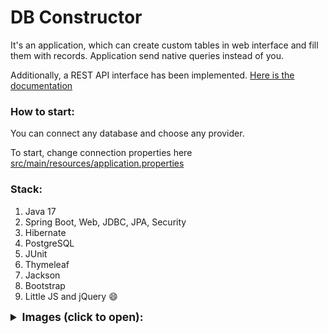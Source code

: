 # DB Constructor

It's an application, which can create custom tables in web interface and fill them with records.
Application send native queries instead of you.

Additionally, a REST API interface has been implemented. [Here is the documentation](https://documenter.getpostman.com/view/11215105/2s84DoR3M1)

### How to start:

You can connect any database and choose any provider.

To start, change connection properties here [src/main/resources/application.properties](src/main/resources/application.properties)

### Stack:
1. Java 17
2. Spring Boot, Web, JDBC, JPA, Security
3. Hibernate
4. PostgreSQL
5. JUnit
6. Thymeleaf
7. Jackson
8. Bootstrap
9. Little JS and jQuery 😄

<details>
<summary style="font-weight: bold; font-size: 125%">Images (click to open):</summary>

![Screenshot_1](https://user-images.githubusercontent.com/60580660/197292339-93db12f7-1c39-43a4-b333-2060e2eda7ea.png)
![Screenshot_2](https://user-images.githubusercontent.com/60580660/197292346-9bffcedb-8627-40fd-ab03-91168e92d1dd.png)
![Screenshot_3](https://user-images.githubusercontent.com/60580660/197292347-9c591fcb-ec41-4378-bf52-ae2b96afd2e6.png)
![Screenshot_4](https://user-images.githubusercontent.com/60580660/197292349-089c1474-be60-438f-b330-e436aca3f7ae.png)
![Screenshot_5](https://user-images.githubusercontent.com/60580660/197292350-a098d72f-04b3-490a-bdef-bd69010ced68.png)
</details>
